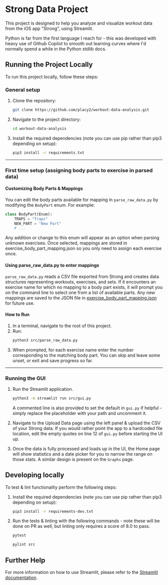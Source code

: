 # Strong Data Project

This project is designed to help you analyze and visualize workout data from the iOS app "Strong", using Streamlit.

Python is far from the first language I reach for - this was developed with heavy use of Github Copilot to smooth out learning curves where I'd normally spend a while in the Python stdlib docs. 

## Running the Project Locally

To run this project locally, follow these steps:

### General setup

1. Clone the repository:
    ```bash
    git clone https://github.com/placy2/workout-data-analysis.git
    ```
2. Navigate to the project directory:
    ```bash
    cd workout-data-analysis
    ```
3. Install the required dependencies (note you can use pip rather than pip3 depending on setup):
    ```bash
    pip3 install -r requirements.txt
    ```

---

### First time setup (assigning body parts to exercise in parsed data)

#### Customizing Body Parts & Mappings

You can edit the body parts available for mapping in `parse_raw_data.py` by modifying the `BodyPart` enum. For example:

```python
class BodyPart(Enum):
    TRAPS = "Traps"
    NEW_PART = "New Part"
    # ...
```

Any addition or change to this enum will appear as an option when parsing unknown exercises. Once selected, mappings are stored in exercise_body_part_mapping.json so you only need to assign each exercise once.

#### Using parse_raw_data.py to enter mappings

`parse_raw_data.py` reads a CSV file exported from Strong and creates data structures representing workouts, exercises, and sets. If it encounters an exercise name for which no mapping to a body part exists, it will prompt you on the command line to select one from a list of available parts. Any new mappings are saved to the JSON file in [exercise_body_part_mapping.json](./exercise_body_part_mapping.json) for future use.

#### How to Run
1. In a terminal, navigate to the root of this project.
2. Run:
   ```bash
   python3 src/parse_raw_data.py
   ```
3. When prompted, for each exercise name enter the number corresponding to the matching body part. You can skip and leave some unset, or exit and save progress so far. 

---

### Running the GUI
1. Run the Streamlit application.
    ```bash
    python3 -m streamlit run src/gui.py
    ```
   A commented line is also provided to set the default in `gui.py` if helpful - simply replace the placeholder with your path and uncomment it.

2. Navigate to the Upload Data page using the left panel & upload the CSV of your Strong data. If you would rather point the app to a hardcoded file location, edit the empty quotes on line 12 of `gui.py` before starting the UI up.

3. Once the data is fully processed and loads up in the UI, the Home page will show statistics and a date picker for you to narrow the range on those stats. A similar design is present on the `Graphs` page. 

## Developing locally

To test & lint functionality perform the following steps:

1. Install the required dependencies (note you can use pip rather than pip3 depending on setup):
    ```bash
    pip3 install -r requirements-dev.txt
    ```
2. Run the tests & linting with the following commands - note these will be done on PR as well, but linting only requires a score of 8.0 to pass.
    ```bash
    pytest
    
    pylint src
    ```

## Further Help

For more information on how to use Streamlit, please refer to the [Streamlit documentation](https://docs.streamlit.io/).
